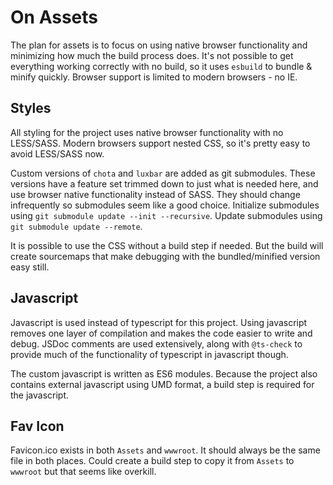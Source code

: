 # On Assets

The plan for assets is to focus on using native browser functionality and minimizing how much the build process does.  It's not possible to get everything working correctly with no build, so it uses `esbuild` to bundle & minify quickly.  Browser support is limited to modern browsers - no IE.

## Styles

All styling for the project uses native browser functionality with no LESS/SASS.  Modern browsers support nested CSS, so it's pretty easy to avoid LESS/SASS now.

Custom versions of `chota` and `luxbar` are added as git submodules.  These versions have a feature set trimmed down to just what is needed here, and use browser native functionality instead of SASS.  They should change infrequently so submodules seem like a good choice.  Initialize submodules using `git submodule update --init --recursive`.  Update submodules using `git submodule update --remote`.

It is possible to use the CSS without a build step if needed.  But the build will create sourcemaps that make debugging with the bundled/minified version easy still.

## Javascript

Javascript is used instead of typescript for this project.  Using javascript removes one layer of compilation and makes the code easier to write and debug.  JSDoc comments are used extensively, along with `@ts-check` to provide much of the functionality of typescript in javascript though.

The custom javascript is written as ES6 modules.  Because the project also contains external javascript using UMD format, a build step is required for the javascript.

## Fav Icon

Favicon.ico exists in both `Assets` and `wwwroot`.  It should always be the same file in both places.  Could create a build step to copy it from `Assets` to `wwwroot` but that seems like overkill.
